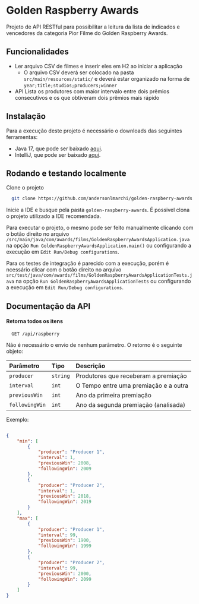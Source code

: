 
# Golden Raspberry Awards

Projeto de API RESTful para possibilitar a leitura da lista de indicados e vencedores da categoria Pior Filme do Golden Raspberry Awards.


## Funcionalidades

- Ler arquivo CSV de filmes e inserir eles em H2 ao iniciar a aplicação
  - O arquivo CSV deverá ser colocado na pasta `src/main/resources/static/` e deverá estar organizado na forma de `year;title;studios;producers;winner`
- API Lista os produtores com maior intervalo entre dois prêmios consecutivos e os que obtiveram dois prêmios mais rápido


## Instalação

Para a execução deste projeto é necessário o downloads das seguintes ferramentas:
- Java 17, que pode ser baixado [aqui](https://www.oracle.com/java/technologies/javase/jdk17-archive-downloads.html).
- IntelliJ, que pode ser baixado [aqui](https://www.jetbrains.com/pt-br/idea/download/).

## Rodando e testando localmente

Clone o projeto

```bash
  git clone https://github.com/andersonlmarchi/golden-raspberry-awards.git
```

Inicie a IDE e busque pela pasta `golden-raspberry-awards`. É possivel clona o projeto utilizado a IDE recomendada.

Para executar o projeto, o mesmo pode ser feito manualmente clicando com o botão direito no arquivo `/src/main/java/com/awards/films/GoldenRaspberryAwardsApplication.java` na opção `Run GoldenRaspberryAwardsApplication.main()` ou configurando a execução em `Edit Run/Debug configurations`.

Para os testes de integração é parecido com a execução, porém é ncessário clicar com o botão direito no arquivo `src/test/java/com/awards/films/GoldenRaspberryAwardsApplicationTests.java` na opção `Run GoldenRaspberryAwardsApplicationTests` ou configurando a execução em `Edit Run/Debug configurations`.


## Documentação da API

#### Retorna todos os itens

```http
  GET /api/raspberry
```

Não é necessário o envio de nenhum parâmetro. O retorno é o seguinte objeto:

| Parâmetro   | Tipo       | Descrição                                   |
| :---------- | :--------- | :------------------------------------------ |
| `producer`  | `string`      | Produtores que receberam a premiação |
| `interval`  | `int`      | O Tempo entre uma premiação e a outra |
| `previousWin`  | `int`      | Ano da primeira premiação |
| `followingWin`  | `int`      | Ano da segunda premiação (analisada) |

Exemplo:
```json

{
    "min": [
        {
            "producer": "Producer 1",
            "interval": 1,
            "previousWin": 2008,
            "followingWin": 2009
        },
        {
            "producer": "Producer 2",
            "interval": 1,
            "previousWin": 2018,
            "followingWin": 2019
        }
    ],
    "max": [
        {
            "producer": "Producer 1",
            "interval": 99,
            "previousWin": 1900,
            "followingWin": 1999
        },
        {
            "producer": "Producer 2",
            "interval": 99,
            "previousWin": 2000,
            "followingWin": 2099
        }
    ]
}

```
